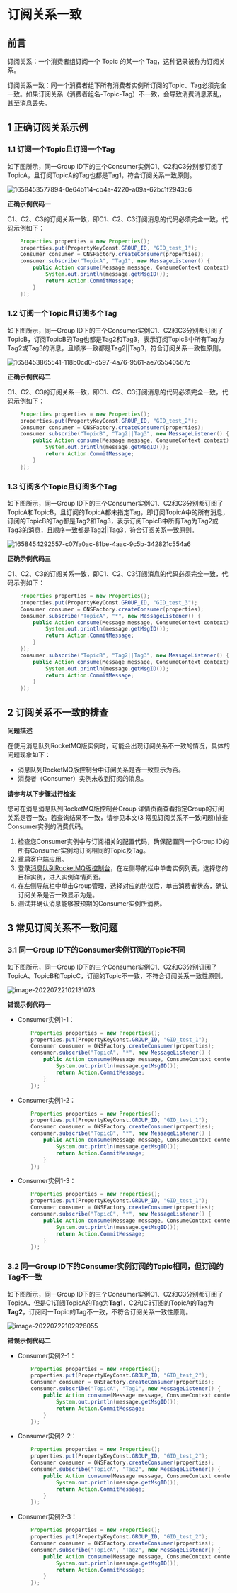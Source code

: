 # 订阅关系一致

## 前言

订阅关系：一个消费者组订阅一个 Topic 的某一个 Tag，这种记录被称为订阅关系。

订阅关系一致：同一个消费者组下所有消费者实例所订阅的Topic、Tag必须完全一致。如果订阅关系（消费者组名-Topic-Tag）不一致，会导致消费消息紊乱，甚至消息丢失。

## 1  正确订阅关系示例



### 1.1 订阅一个Topic且订阅一个Tag

如下图所示，同一Group ID下的三个Consumer实例C1、C2和C3分别都订阅了TopicA，且订阅TopicA的Tag也都是Tag1，符合订阅关系一致原则。

![1658453577894-0e64b114-cb4a-4220-a09a-62bc1f2943c6](../picture/4.x%E8%AE%A2%E9%98%85%E5%85%B3%E7%B3%BB%E4%B8%80%E8%87%B4-1.jpeg)





**正确示例代码一**

C1、C2、C3的订阅关系一致，即C1、C2、C3订阅消息的代码必须完全一致，代码示例如下：

```java
    Properties properties = new Properties();
    properties.put(PropertyKeyConst.GROUP_ID, "GID_test_1");
    Consumer consumer = ONSFactory.createConsumer(properties);
    consumer.subscribe("TopicA", "Tag1", new MessageListener() {
        public Action consume(Message message, ConsumeContext context) {
            System.out.println(message.getMsgID());
            return Action.CommitMessage;
        }
    }); 
```

### 1.2 订阅一个Topic且订阅多个Tag

如下图所示，同一Group ID下的三个Consumer实例C1、C2和C3分别都订阅了TopicB，订阅TopicB的Tag也都是Tag2和Tag3，表示订阅TopicB中所有Tag为Tag2或Tag3的消息，且顺序一致都是Tag2||Tag3，符合订阅关系一致性原则。

![1658453865541-118b0cd0-d597-4a76-9561-ae765540567c](../picture/4.x%E8%AE%A2%E9%98%85%E5%85%B3%E7%B3%BB%E4%B8%80%E8%87%B4-2.jpeg)

**正确示例代码二**

C1、C2、C3的订阅关系一致，即C1、C2、C3订阅消息的代码必须完全一致，代码示例如下：

```java
    Properties properties = new Properties();
    properties.put(PropertyKeyConst.GROUP_ID, "GID_test_2");
    Consumer consumer = ONSFactory.createConsumer(properties);
    consumer.subscribe("TopicB", "Tag2||Tag3", new MessageListener() {
        public Action consume(Message message, ConsumeContext context) {
            System.out.println(message.getMsgID());
            return Action.CommitMessage;
        }
    });   
```

### 1.3 订阅多个Topic且订阅多个Tag

如下图所示，同一Group ID下的三个Consumer实例C1、C2和C3分别都订阅了TopicA和TopicB，且订阅的TopicA都未指定Tag，即订阅TopicA中的所有消息，订阅的TopicB的Tag都是Tag2和Tag3，表示订阅TopicB中所有Tag为Tag2或Tag3的消息，且顺序一致都是Tag2||Tag3，符合订阅关系一致原则。

![1658454292557-c07fa0ac-81be-4aac-9c5b-342821c554a6](../picture/4.x%E8%AE%A2%E9%98%85%E5%85%B3%E7%B3%BB%E4%B8%80%E8%87%B4-3.jpeg)

**正确示例代码三**

C1、C2、C3的订阅关系一致，即C1、C2、C3订阅消息的代码必须完全一致，代码示例如下：

```java
    Properties properties = new Properties();
    properties.put(PropertyKeyConst.GROUP_ID, "GID_test_3");
    Consumer consumer = ONSFactory.createConsumer(properties);
    consumer.subscribe("TopicA", "*", new MessageListener() {
        public Action consume(Message message, ConsumeContext context) {
            System.out.println(message.getMsgID());
            return Action.CommitMessage;
        }
    });     
    consumer.subscribe("TopicB", "Tag2||Tag3", new MessageListener() {
        public Action consume(Message message, ConsumeContext context) {
            System.out.println(message.getMsgID());
            return Action.CommitMessage;
        }
    });   
```

## 2 订阅关系不一致的排查

**问题描述**

在使用消息队列RocketMQ版实例时，可能会出现订阅关系不一致的情况，具体的问题现象如下：

- 消息队列RocketMQ版控制台中订阅关系是否一致显示为否。
- 消费者（Consumer）实例未收到订阅的消息。

**请参考以下步骤进行检查**

您可在消息消息队列RocketMQ版控制台Group 详情页面查看指定Group的订阅关系是否一致。若查询结果不一致，请参见本文(3 常见订阅关系不一致问题)排查Consumer实例的消费代码。

1. 检查您Consumer实例中与订阅相关的配置代码，确保配置同一个Group ID的所有Consumer实例均订阅相同的Topic及Tag。
2. 重启客户端应用。
3. 登录[消息队列RocketMQ版控制台](https://ons.console.aliyun.com/)，在左侧导航栏中单击实例列表，选择您的目标实例，进入实例详情页面。
4. 在左侧导航栏中单击Group管理，选择对应的协议后，单击消费者状态，确认订阅关系是否一致显示为是。
5. 测试并确认消息能够被预期的Consumer实例所消费。

## 3 常见订阅关系不一致问题

### 3.1 同一Group ID下的Consumer实例订阅的Topic不同

如下图所示，同一Group ID下的三个Consumer实例C1、C2和C3分别订阅了TopicA、TopicB和TopicC，订阅的Topic不一致，不符合订阅关系一致性原则。

![image-20220722102131073](../picture/4.x%E8%AE%A2%E9%98%85%E5%85%B3%E7%B3%BB%E4%B8%80%E8%87%B4-4.jpeg)

**错误示例代码一**

+ Consumer实例1-1：

  ```java
      Properties properties = new Properties();
      properties.put(PropertyKeyConst.GROUP_ID, "GID_test_1");
      Consumer consumer = ONSFactory.createConsumer(properties);
      consumer.subscribe("TopicA", "*", new MessageListener() {
          public Action consume(Message message, ConsumeContext context) {
              System.out.println(message.getMsgID());
              return Action.CommitMessage;
          }
      });
  ```

+ Consumer实例1-2：

  ```java
      Properties properties = new Properties();
      properties.put(PropertyKeyConst.GROUP_ID, "GID_test_1");
      Consumer consumer = ONSFactory.createConsumer(properties);
      consumer.subscribe("TopicB", "*", new MessageListener() {
          public Action consume(Message message, ConsumeContext context) {
              System.out.println(message.getMsgID());
              return Action.CommitMessage;
          }
      });
  ```

+ Consumer实例1-3：

  ```java
      Properties properties = new Properties();
      properties.put(PropertyKeyConst.GROUP_ID, "GID_test_1");
      Consumer consumer = ONSFactory.createConsumer(properties);
      consumer.subscribe("TopicC", "*", new MessageListener() {
          public Action consume(Message message, ConsumeContext context) {
              System.out.println(message.getMsgID());
              return Action.CommitMessage;
          }
      });
  ```

### 3.2 同一Group ID下的Consumer实例订阅的Topic相同，但订阅的Tag不一致

如下图所示，同一Group ID下的三个Consumer实例C1、C2和C3分别都订阅了TopicA，但是C1订阅TopicA的Tag为**Tag1**，C2和C3订阅的TopicA的Tag为**Tag2**，订阅同一Topic的Tag不一致，不符合订阅关系一致性原则。

![image-20220722102926055](../picture/4.x%E8%AE%A2%E9%98%85%E5%85%B3%E7%B3%BB%E4%B8%80%E8%87%B4-5.jpeg)

**错误示例代码二**

+ Consumer实例2-1：

  ```java
      Properties properties = new Properties();
      properties.put(PropertyKeyConst.GROUP_ID, "GID_test_2");
      Consumer consumer = ONSFactory.createConsumer(properties);
      consumer.subscribe("TopicA", "Tag1", new MessageListener() {
          public Action consume(Message message, ConsumeContext context) {
              System.out.println(message.getMsgID());
              return Action.CommitMessage;
          }
      });  
  ```

  

+ Consumer实例2-2：

  ```java
      Properties properties = new Properties();
      properties.put(PropertyKeyConst.GROUP_ID, "GID_test_2");
      Consumer consumer = ONSFactory.createConsumer(properties);
      consumer.subscribe("TopicA", "Tag2", new MessageListener() {
          public Action consume(Message message, ConsumeContext context) {
              System.out.println(message.getMsgID());
              return Action.CommitMessage;
          }
      });  
  ```

+ Consumer实例2-3：

  ```java
      Properties properties = new Properties();
      properties.put(PropertyKeyConst.GROUP_ID, "GID_test_2");
      Consumer consumer = ONSFactory.createConsumer(properties);
      consumer.subscribe("TopicA", "Tag2", new MessageListener() {
          public Action consume(Message message, ConsumeContext context) {
              System.out.println(message.getMsgID());
              return Action.CommitMessage;
          }
      });  
  ```





